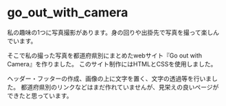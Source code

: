# go_out_with_camera

私の趣味の1つに写真撮影があります。身の回りや出掛先で写真を撮って楽しんでいます。

そこで私の撮った写真を都道府県別にまとめたwebサイト『Go out with Camera』を作りました。
このサイト制作にはHTMLとCSSを使用しました。

ヘッダー・フッターの作成、画像の上に文字を置く、文字の透過等を行いました。
都道府県別のリンクなどはまだ作れていませんが、見栄えの良いページができたと思っています。

